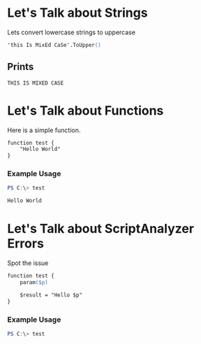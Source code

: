 <!-- CHAPTER START -->
# Let's Talk about Strings
Lets convert lowercase strings to uppercase

```ps
'this Is MixEd CaSe'.ToUpper()
```

## Prints

```
THIS IS MIXED CASE
```

<!-- CHAPTER END -->

<!-- CHAPTER START -->
# Let's Talk about Functions
Here is a simple function.

```ps
function test {
    "Hello World"
}
```

### Example Usage

```powershell
PS C:\> test

Hello World
```

<!-- CHAPTER END -->

<!-- CHAPTER START -->
# Let's Talk about ScriptAnalyzer Errors

Spot the issue


```ps
function test {
    param($p)

    $result = "Hello $p"
}
```

### Example Usage

```powershell
PS C:\> test
```

<!-- CHAPTER END -->